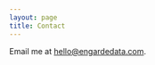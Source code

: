 ```yaml
---
layout: page
title: Contact
---
```

Email me at [hello@engardedata.com](mailto:hello@engardedata.com).
